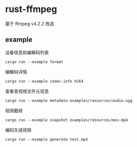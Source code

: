 # rust-ffmpeg

基于 ffmpeg v4.2.2 改造

## example

设备信息和编解码列表

```
cargo run --example format
```

编解码详情

```
cargo run --example codec-info h264
```

查看音视频文件元信息

```
cargo run --example metadata examples/resources/audio.ogg
```

视频截帧

```
cargo run --example snapshot examples/resources/mov.mp4
```

编码生成视频

```
cargo run --example generate test.mp4
```